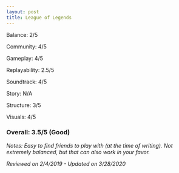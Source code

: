 ```yaml
---
layout: post
title: League of Legends
---
```


Balance: 2/5

Community: 4/5

Gameplay: 4/5

Replayability: 2.5/5

Soundtrack: 4/5

Story: N/A

Structure: 3/5

Visuals: 4/5

### Overall: 3.5/5 (Good)

*Notes: Easy to find friends to play with (at the time of writing). Not extremely balanced, but that can also work in your favor.*

*Reviewed on 2/4/2019 - Updated on 3/28/2020*
